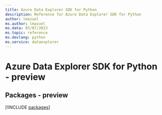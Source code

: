 ```yaml
---
title: Azure Data Explorer SDK for Python
description: Reference for Azure Data Explorer SDK for Python
author: lmazuel
ms.author: lmazuel
ms.data: 03/07/2023
ms.topic: reference
ms.devlang: python
ms.service: dataexplorer
---
```

# Azure Data Explorer SDK for Python - preview
## Packages - preview
[!INCLUDE [packages](data-explorer-index.md)]